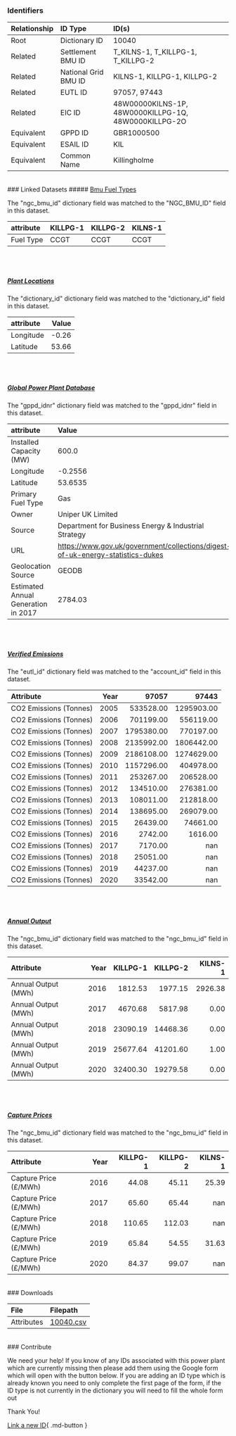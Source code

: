 ### Identifiers

| Relationship   | ID Type              | ID(s)                                                |
|:---------------|:---------------------|:-----------------------------------------------------|
| Root           | Dictionary ID        | 10040                                                |
| Related        | Settlement BMU ID    | T_KILNS-1, T_KILLPG-1, T_KILLPG-2                    |
| Related        | National Grid BMU ID | KILNS-1, KILLPG-1, KILLPG-2                          |
| Related        | EUTL ID              | 97057, 97443                                         |
| Related        | EIC ID               | 48W00000KILNS-1P, 48W0000KILLPG-1Q, 48W0000KILLPG-2O |
| Equivalent     | GPPD ID              | GBR1000500                                           |
| Equivalent     | ESAIL ID             | KIL                                                  |
| Equivalent     | Common Name          | Killingholme                                         |

<br>
### Linked Datasets
##### <a href="https://osuked.github.io/Power-Station-Dictionary/datasets/bmu-fuel-types">Bmu Fuel Types</a>



The "ngc_bmu_id" dictionary field was matched to the "NGC_BMU_ID" field in this dataset.

| attribute   | KILLPG-1   | KILLPG-2   | KILNS-1   |
|:------------|:-----------|:-----------|:----------|
| Fuel Type   | CCGT       | CCGT       | CCGT      |

<br><br>
##### <a href="https://osuked.github.io/Power-Station-Dictionary/datasets/plant-locations">Plant Locations</a>



The "dictionary_id" dictionary field was matched to the "dictionary_id" field in this dataset.

| attribute   |   Value |
|:------------|--------:|
| Longitude   |   -0.26 |
| Latitude    |   53.66 |

<br><br>
##### <a href="https://osuked.github.io/Power-Station-Dictionary/datasets/global-power-plant-database">Global Power Plant Database</a>



The "gppd_idnr" dictionary field was matched to the "gppd_idnr" field in this dataset.

| attribute                           | Value                                                                          |
|:------------------------------------|:-------------------------------------------------------------------------------|
| Installed Capacity (MW)             | 600.0                                                                          |
| Longitude                           | -0.2556                                                                        |
| Latitude                            | 53.6535                                                                        |
| Primary Fuel Type                   | Gas                                                                            |
| Owner                               | Uniper UK Limited                                                              |
| Source                              | Department for Business Energy & Industrial Strategy                           |
| URL                                 | https://www.gov.uk/government/collections/digest-of-uk-energy-statistics-dukes |
| Geolocation Source                  | GEODB                                                                          |
| Estimated Annual Generation in 2017 | 2784.03                                                                        |

<br><br>
##### <a href="https://osuked.github.io/Power-Station-Dictionary/datasets/verified-emissions">Verified Emissions</a>



The "eutl_id" dictionary field was matched to the "account_id" field in this dataset.

| Attribute              |   Year |      97057 |      97443 |
|:-----------------------|-------:|-----------:|-----------:|
| CO2 Emissions (Tonnes) |   2005 |  533528.00 | 1295903.00 |
| CO2 Emissions (Tonnes) |   2006 |  701199.00 |  556119.00 |
| CO2 Emissions (Tonnes) |   2007 | 1795380.00 |  770197.00 |
| CO2 Emissions (Tonnes) |   2008 | 2135992.00 | 1806442.00 |
| CO2 Emissions (Tonnes) |   2009 | 2186108.00 | 1274629.00 |
| CO2 Emissions (Tonnes) |   2010 | 1157296.00 |  404978.00 |
| CO2 Emissions (Tonnes) |   2011 |  253267.00 |  206528.00 |
| CO2 Emissions (Tonnes) |   2012 |  134510.00 |  276381.00 |
| CO2 Emissions (Tonnes) |   2013 |  108011.00 |  212818.00 |
| CO2 Emissions (Tonnes) |   2014 |  138695.00 |  269079.00 |
| CO2 Emissions (Tonnes) |   2015 |   26439.00 |   74661.00 |
| CO2 Emissions (Tonnes) |   2016 |    2742.00 |    1616.00 |
| CO2 Emissions (Tonnes) |   2017 |    7170.00 |     nan    |
| CO2 Emissions (Tonnes) |   2018 |   25051.00 |     nan    |
| CO2 Emissions (Tonnes) |   2019 |   44237.00 |     nan    |
| CO2 Emissions (Tonnes) |   2020 |   33542.00 |     nan    |

<br><br>
##### <a href="https://osuked.github.io/Power-Station-Dictionary/datasets/annual-output">Annual Output</a>



The "ngc_bmu_id" dictionary field was matched to the "ngc_bmu_id" field in this dataset.

| Attribute           |   Year |   KILLPG-1 |   KILLPG-2 |   KILNS-1 |
|:--------------------|-------:|-----------:|-----------:|----------:|
| Annual Output (MWh) |   2016 |    1812.53 |    1977.15 |   2926.38 |
| Annual Output (MWh) |   2017 |    4670.68 |    5817.98 |      0.00 |
| Annual Output (MWh) |   2018 |   23090.19 |   14468.36 |      0.00 |
| Annual Output (MWh) |   2019 |   25677.64 |   41201.60 |      1.00 |
| Annual Output (MWh) |   2020 |   32400.30 |   19279.58 |      0.00 |

<br><br>
##### <a href="https://osuked.github.io/Power-Station-Dictionary/datasets/capture-prices">Capture Prices</a>



The "ngc_bmu_id" dictionary field was matched to the "ngc_bmu_id" field in this dataset.

| Attribute             |   Year |   KILLPG-1 |   KILLPG-2 |   KILNS-1 |
|:----------------------|-------:|-----------:|-----------:|----------:|
| Capture Price (£/MWh) |   2016 |      44.08 |      45.11 |     25.39 |
| Capture Price (£/MWh) |   2017 |      65.60 |      65.44 |    nan    |
| Capture Price (£/MWh) |   2018 |     110.65 |     112.03 |    nan    |
| Capture Price (£/MWh) |   2019 |      65.84 |      54.55 |     31.63 |
| Capture Price (£/MWh) |   2020 |      84.37 |      99.07 |    nan    |


<br>
### Downloads


| File       | Filepath                                                                              |
|:-----------|:--------------------------------------------------------------------------------------|
| Attributes | [10040.csv](https://osuked.github.io/Power-Station-Dictionary/object_attrs/10040.csv) |


<br>
### Contribute

We need your help! If you know of any IDs associated with this power plant which are currently missing then please add them using the Google form which will open with the button below. If you are adding an ID type which is already known you need to only complete the first page of the form, if the ID type is not currently in the dictionary you will need to fill the whole form out

Thank You!

[Link a new ID](https://docs.google.com/forms/d/e/1FAIpQLSc5jRsQ7NgiLLXbwo9PUdwTQyuqbRwThltG56-o6NVSe7E_nw/viewform?usp=pp_url&entry.251912331=10040){ .md-button }